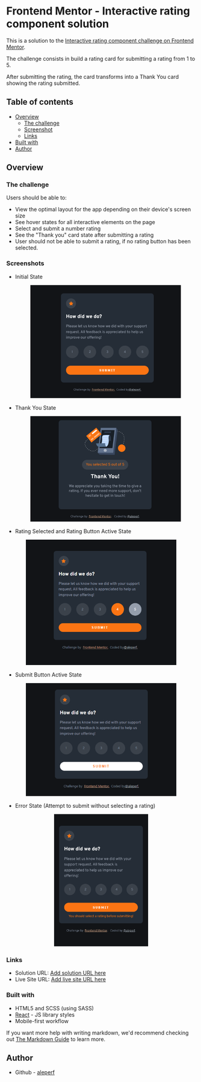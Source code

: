 # Frontend Mentor - Interactive rating component solution

This is a solution to the [Interactive rating component challenge on Frontend Mentor](https://www.frontendmentor.io/challenges/interactive-rating-component-koxpeBUmI).

The challenge consists in build a rating card for submitting a rating from 1 to 5.

After submitting the rating, the card transforms into a Thank You card showing the rating submitted.

## Table of contents

- [Overview](#overview)
  - [The challenge](#the-challenge)
  - [Screenshot](#screenshot)
  - [Links](#links)
- [Built with](#built-with)
- [Author](#author)

## Overview

### The challenge

Users should be able to:

- View the optimal layout for the app depending on their device's screen size
- See hover states for all interactive elements on the page
- Select and submit a number rating
- See the "Thank you" card state after submitting a rating
- User should not be able to submit a rating, if no rating button has been selected.

### Screenshots

- Initial State
  <p align="center">
   <img src="./screenshots/normal.png" width="400" title="advice app mobile screenshot">
   </p>

- Thank You State
   <p align="center">
   <img src="./screenshots/thankyou1.png" width="400" title="advice app mobile screenshot">
   </p>

- Rating Selected and Rating Button Active State
<p align="center">
 <img src="./screenshots/selectedActive1.png" width="400" title="advice app mobile screenshot">
 </p>

- Submit Button Active State

<p align="center">
<img src="./screenshots/submitActive1.png" width="400" title="advice app mobile screenshot">
</p>

- Error State (Attempt to submit without selecting a rating)
<p align="center">
<img src="./screenshots/errorstate.png" width="250" title="advice app mobile screenshot">
</p>

### Links

- Solution URL: [Add solution URL here](https://your-solution-url.com)
- Live Site URL: [Add live site URL here](https://your-live-site-url.com)

### Built with

- HTML5 and SCSS (using SASS)
- [React](https://reactjs.org/) - JS library
  styles
- Mobile-first workflow

If you want more help with writing markdown, we'd recommend checking out [The Markdown Guide](https://www.markdownguide.org/) to learn more.

## Author

- Github - [aleperf](https://github.com/aleperf)
